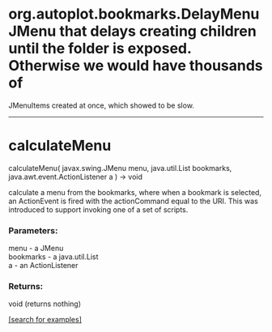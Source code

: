 # org.autoplot.bookmarks.DelayMenuJMenu that delays creating children until the folder is exposed.  Otherwise we would have thousands of
 JMenuItems created at once, which showed to be slow.
***
<a name="calculateMenu"></a>
# calculateMenu
calculateMenu( javax.swing.JMenu menu, java.util.List bookmarks, java.awt.event.ActionListener a ) &rarr; void

calculate a menu from the bookmarks, where when a bookmark is selected, an ActionEvent
 is fired with the actionCommand equal to the URI.  This was introduced to support
 invoking one of a set of scripts.

### Parameters:
menu - a JMenu
<br>bookmarks - a java.util.List
<br>a - an ActionListener

### Returns:
void (returns nothing)


<a href="https://github.com/autoplot/dev/search?q=calculateMenu&unscoped_q=calculateMenu">[search for examples]</a>

